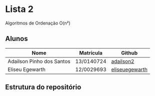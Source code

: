 # Lista 2
Algoritmos de Ordenação O(n²)

## Alunos

| Nome                  | Matrícula           | Github              |  
|--|-----------------------|---------------------|  
| Adailson Pinho dos Santos | 13/0140724 | [adailson2](https://github.com/adailson2) |  
| Eliseu Egewarth | 12/0029693 | [eliseuegewarth](https://github.com/eliseuegewarth) |  

## Estrutura do repositório
